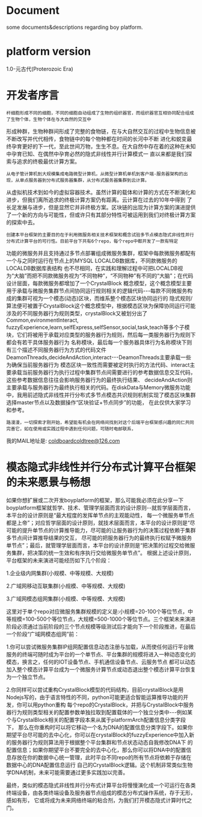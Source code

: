 # Document
some documents&amp;descriptions regarding boy platform.

# platform version
1.0-元古代(Proterozoic Era)

# 开发者序言

    杆细胞形成不同的细胞，不同的细胞自动组成了生物的组织器官，而组织器官互相协同配合组成了生物个体，生物个体在与大自然的交互中
形成种群，生物种群间形成了完整的食物链，在与大自然交互的过程中生物信息被不断改写并代代相传，食物链中的每个物种都在时间的长河中不断
进化和蜕变最终孕育更好的下一代，至此世间万物，生生不息。在大自然中存在着的这种在未知中孕育已知、在偶然中孕育必然的隐式非线性并行计算模式一
直以来都是我们探索与追求的终极最优计算方案。

    从电子管计算机到大规模集成电路微型计算机，从微型计算机单机到客户端-服务器架构的出现，从单点服务器到分布式服务器集群，从分布式服务器集群到云计算。
从虚拟机技术到如今的虚拟容器技术。虽然计算的载体和计算的方式在不断演化和进步，但我们离所追求的终极计算方案仍有距离。云计算在过去的10年中得到
了长足发展与进步，但是显然它并非终极方案。区块链的出现为计算方案的演进提供了一个新的方向与可能性，但或许只有其部分特性可被运用到我们对终极计算方案
的探索中去。

    创建本平台框架的主要目的在于利用微服务相关技术框架和概念试验多节点模态隐式非线性并行分布式计算平台的可行性。目前平台下共有6个repo，每个repo中都开发了一款有特定
功能的微服务并且支持通过多节点部署组成微服务集群，框架中每款微服务都配有一个与之同时运行在节点上的MYSQL LOCALDB数据库，不同款微服务的LOCALDB数据库表结构
也不尽相同，在实践和理解过程中可把LOCALDB视为“大脑”而把不同款微服务视为“不同物种”，“不同物种”有不同的“大脑”；在代码设计层面，每款微服务都增加了一个CrystalBlock
概念模型，这个概念模型主要用于承载与微服务集群节点间协同运行规则相关的逻辑代码---每款不同微服务构成的集群可视为一个模态(动态)区块，而维系整个模态区块协同运行的
隐式规则/算法便可被置于CrystalBlock这个概念模型中，根据模态区块为保障协同运行可能涉及的不同服务器行为规则类型，crystalBlock又被划分出了Common,evironmentInteract,
fuzzyExperience,learn,selfExpress,selfSensor,social,task,teach等多个子模块，它们将被用于承载对应类型的服务器行为规则，然后每一类服务器行为规则下都会有若干具体服务器行为
名称模块，最后每一个服务器具体行为名称模块下则有三个描述不同服务器行为方式的代码文件DeamonThreads,decideAndAction,interact---DeamonThreads主要承载一些为确保当前服务器行为
模态区块一致性而需要被定时执行的方法代码、interact主要承载当前服务器行为执行过程中集群节点间需要进行的参考数据信息交互代码，这些参考数据信息往往会影响服务器行为的最终执行结果、
decideAndAction则主要承载与服务器行为最终执行相关的代码。在diskData与Memory微服务功能中，我用前述隐式非线性并行分布式多节点模态共识规则机制实现了模态区块集群选择master节点以及数据操作“区块验证+节点同步”的功能，
在此仅供大家学习和参考。

    路漫漫，一切探索才刚开始，希望能有机会在网络间找到对这个后端平台框架感兴趣的同仁共同完善它，如在使用或实践过程中遇到任何问题，可随时电邮联系，
我的MAIL地址是: coldboardcoldtree@126.com 

# 模态隐式非线性并行分布式计算平台框架的未来愿景与畅想
   
   如果你想扩展或二次开发boyplatform的框架，那么可能我必须在此分享一下boyplatform框架就哲学、技术、管理学层面而言的设计原则--就哲学层面而言，本平台的设计原则是“最大程度的发挥单节点的主观能动性，
每一个微服务单节点都是上帝”；对应哲学层面的设计原则，就技术层面而言，本平台的设计原则是“尽可能的提升单节点的计算推导能力，尽可能的让服务器行为的决策过程依赖于集群多节点间计算推导结果的交互，
尽可能的把服务器行为的最终执行权赋予微服务单节点”；最后，就管理学层面而言，本平台的设计原则是“把决策的过程交给微服务集群，把决策的统一生效和有序执行交给微服务单节点”。
根据上述设计原则，平台框架的未来演进可能经历如下几个阶段：

1.企业级内网集群(小规模、中等规模、大规模)

2.广域网移动互联集群(小规模、中等规模、大规模)

3.广域网模态组网集群(小规模、中等规模、大规模)

这里对于单个repo对应微服务集群规模的定义是:小规模=20-100个等位节点，中等规模=100-500个等位节点，大规模=500-1000个等位节点。三个框架未来演进阶段必须通过当前阶段的三个节点规模等级测试后才能向下一个阶段推进，在最后
一个阶段“广域网模态组网”前：

1.你可以尝试微服务集群IP组网配置信息动态注册与加载，从而使任何运行平台微服务的终端可随时成为平台的一个单节点、平台集群的规模将进入一种动态变化的模态，换言之，任何的IOT设备节点、手机通信设备节点、云服务节点
都可以动态加入整个模态计算平台成为一个微服务计算节点或动态退出整个模态计算平台恢复为一个独立节点。

2.你同样可以尝试重构CrystalBlock模型的代码结构，目前crystalBlock是用Nodejs写的，由于语言特性的不同，python可能更适合智能运算推导功能的开发，你可以用python重构
每个repo的CrystalBlock，并把与CrystalBlock中服务器行为规则类型相关的配置参数单独拉取到配置载体的一个独立分类中---例如某个与CrystalBlock相关的配置字段本来从属于platformArch配置信息分类字段下，
那么在你重构时可以将它移动一个名为DNA的配置信息分类字段下。如果你期望平台尽可能的去中心化，你可以在crystalBlock的fuzzyExperience中加入新的服务器行为规则算法用于根据整个平台集群和节点状态动态自我修改DNA下
的配置信息；如果你期望平台不要完全的去中心化，那么你可以将DNA中的配置信息存放在你的数据中心统一管理，此时平台不同repo的所有节点将依赖于存储在数据中心的DNA配置信息运行
自己的CrystalBlock逻辑。这个机制非常类似生物学DNA机制，未来可能需要通过更多实践加以完善。

  最终，类似的模态隐式非线性并行分布式计算平台将慢慢演化成一个可运行在各类终端设备，由各类终端设备及服务器节点组成的模态分布式操作系统，存于无形，感如有形，
它或将成为未来网络终端的粘合剂，为我们打开模态隐式计算时代之门。
